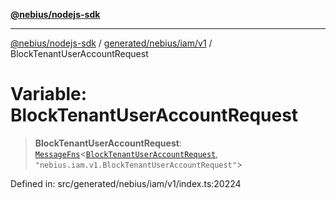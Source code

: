 [**@nebius/nodejs-sdk**](../../../../../README.md)

---

[@nebius/nodejs-sdk](../../../../../README.md) / [generated/nebius/iam/v1](../README.md) / BlockTenantUserAccountRequest

# Variable: BlockTenantUserAccountRequest

> **BlockTenantUserAccountRequest**: [`MessageFns`](../../../../../runtime/protos/core/interfaces/MessageFns.md)\<[`BlockTenantUserAccountRequest`](../interfaces/BlockTenantUserAccountRequest.md), `"nebius.iam.v1.BlockTenantUserAccountRequest"`\>

Defined in: src/generated/nebius/iam/v1/index.ts:20224
